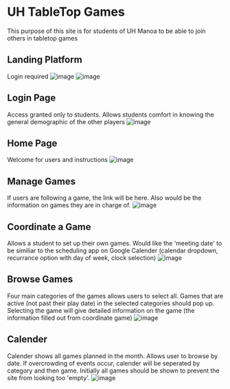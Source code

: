 # UH TableTop Games
This purpose of this site is for students of UH Manoa to be able to join others in tabletop games


## Landing Platform
Login required
![image](https://cloud.githubusercontent.com/assets/17040099/24214896/0526bccc-0edb-11e7-9813-a874a2da758d.png)
![image](https://cloud.githubusercontent.com/assets/17040099/24214955/401aecc2-0edb-11e7-87b9-d633ad610d30.png)


## Login Page
Access granted only to students. Allows students comfort in knowing the general demographic of the other players
![image](https://cloud.githubusercontent.com/assets/17040099/24215014/7f8513f6-0edb-11e7-9885-ae784b995aca.png)


## Home Page
Welcome for users and instructions
![image](https://cloud.githubusercontent.com/assets/17040099/24237118/12fbb802-0f49-11e7-9f85-e0ee5442c75e.png)


## Manage Games
If users are following a game, the link will be here. Also would be the information on games they are in charge of.
![image](https://cloud.githubusercontent.com/assets/17040099/24237148/3309346c-0f49-11e7-9ee7-928edd1457b3.png)


## Coordinate a Game
Allows a student to set up their own games. Would like the 'meeting date' to be similiar to the scheduling app on Google Calender (calendar dropdown, recurrance option with day of week, clock selection)
![image](https://cloud.githubusercontent.com/assets/17040099/24237220/79f1e7fc-0f49-11e7-8559-762d89b1ab2c.png)


## Browse Games 
Four main categories of the games allows users to select all. Games that are active (not past their play date) in the selected categories should pop up. Selecting the game will give detailed information on the game (the information filled out from coordinate game)
![image](https://cloud.githubusercontent.com/assets/17040099/24237243/972ed000-0f49-11e7-9ef7-c1a85a3337d9.png)


## Calender
Calender shows all games planned in the month. Allows user to browse by date. If overcrowding of events occur, calender will be seperated by category and then game. Initially all games should be shown to prevent the site from looking too 'empty'.
![image](https://cloud.githubusercontent.com/assets/17040099/24237273/b6eb2cc2-0f49-11e7-8501-43e835ac8ca2.png)

